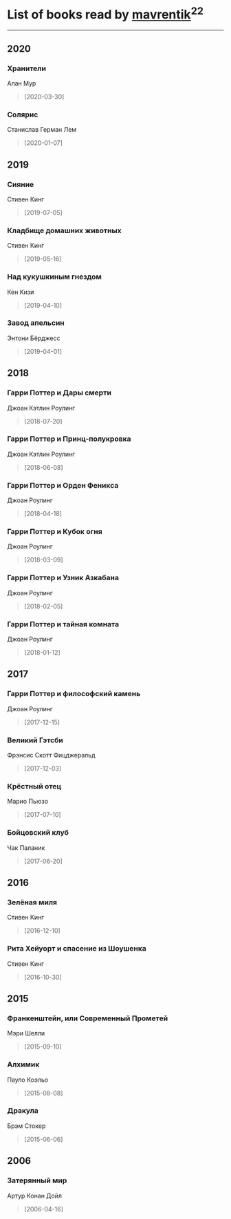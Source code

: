 # List of books read by [mavrentik](http://vk.com/id200666735)<sup>22</sup>
---

## 2020

### Хранители
Алан Мур
> [2020-03-30] 


### Солярис
Станислав Герман Лем
> [2020-01-07] 



## 2019

### Сияние
Стивен Кинг
> [2019-07-05] 


### Кладбище домашних животных
Стивен Кинг
> [2019-05-16] 


### Над кукушкиным гнездом
Кен Кизи
> [2019-04-10] 


### Завод апельсин
Энтони Бёрджесс
> [2019-04-01] 



## 2018

### Гарри Поттер и Дары смерти
Джоан Кэтлин Роулинг
> [2018-07-20] 


### Гарри Поттер и Принц-полукровка
Джоан Кэтлин Роулинг
> [2018-06-08] 


### Гарри Поттер и Орден Феникса
Джоан Роулинг
> [2018-04-18] 


### Гарри Поттер и Кубок огня
Джоан Роулинг
> [2018-03-09] 


### Гарри Поттер и Узник Азкабана
Джоан Роулинг
> [2018-02-05] 


### Гарри Поттер и тайная комната
Джоан Роулинг
> [2018-01-12] 



## 2017

### Гарри Поттер и философский камень
Джоан Роулинг
> [2017-12-15] 


### Великий Гэтсби
Фрэнсис Скотт Фицджеральд
> [2017-12-03] 


### Крёстный отец
Марио Пьюзо
> [2017-07-10] 


### Бойцовский клуб
Чак Паланик
> [2017-06-20] 



## 2016

### Зелёная миля
Стивен Кинг
> [2016-12-10] 


### Рита Хейуорт и спасение из Шоушенка
Стивен Кинг
> [2016-10-30] 



## 2015

### Франкенштейн, или Современный Прометей
Мэри Шелли
> [2015-09-10] 


### Алхимик
Пауло Коэльо
> [2015-08-08] 


### Дракула
Брэм Стокер
> [2015-06-06] 



## 2006

### Затерянный мир
Артур Конан Дойл
> [2006-04-16] 



